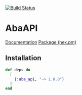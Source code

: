 [![Build Status](https://travis-ci.org/jscheel42/aba_api.svg?branch=master)](https://travis-ci.org/jscheel42/aba_api)

# AbaAPI

[Documentation] 
[Package (hex.pm)]

## Installation

```elixir
def deps do
  [
    {:aba_api, "~> 1.0.0"}
  ]
end
```

[Documentation]:https://hexdocs.pm/aba_api
[Package (hex.pm)]:https://hex.pm/packages/aba_api